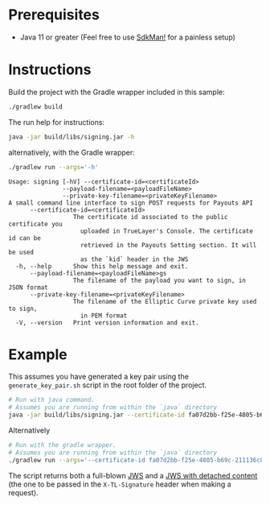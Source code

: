# Prerequisites

- Java 11 or greater (Feel free to use [SdkMan!](https://sdkman.io/) for a painless setup)

# Instructions

Build the project with the Gradle wrapper included in this sample:
```bash
./gradlew build 
```

The run help for instructions:
```bash
java -jar build/libs/signing.jar -h
```
alternatively, with the Gradle wrapper:

```bash
./gradlew run --args='-h'
```


```text
Usage: signing [-hV] --certificate-id=<certificateId>
               --payload-filename=<payloadFileName>
               --private-key-filename=<privateKeyFilename>
A small command line interface to sign POST requests for Payouts API
      --certificate-id=<certificateId>
                  The certificate id associated to the public certificate you
                    uploaded in TrueLayer's Console. The certificate id can be
                    retrieved in the Payouts Setting section. It will be used
                    as the `kid` header in the JWS
  -h, --help      Show this help message and exit.
      --payload-filename=<payloadFileName>gs
                  The filename of the payload you want to sign, in JSON format
      --private-key-filename=<privateKeyFilename>
                  The filename of the Elliptic Curve private key used to sign,
                    in PEM format
  -V, --version   Print version information and exit.
```

# Example 

This assumes you have generated a key pair using the `generate_key_pair.sh` script in the root folder of the project.

```bash
# Run with java command.
# Assumes you are running from within the `java` directory
java -jar build/libs/signing.jar --certificate-id fa07d2bb-f25e-4805-b69c-211136c84d7b --payload-filename ../payload.json --private-key-filename ../ec512-private-key.pem
```

Alternatively

```bash
# Run with the gradle wrapper.
# Assumes you are running from within the `java` directory
./gradlew run --args='--certificate-id fa07d2bb-f25e-4805-b69c-211136c84d7b --payload-filename ../payload.json --private-key-filename ../ec512-private-key.pem'
```

The script returns both a full-blown [JWS](https://tools.ietf.org/html/rfc7515) and a [JWS with detached content](https://tools.ietf.org/html/rfc7515#appendix-F) (the one to be passed in the `X-TL-Signature` header when making a request).